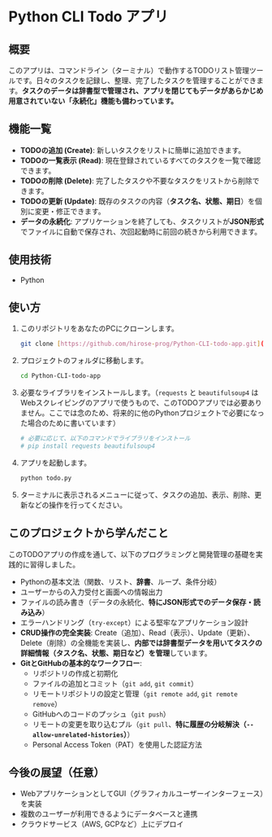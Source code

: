 # Python CLI Todo アプリ

## 概要

このアプリは、コマンドライン（ターミナル）で動作するTODOリスト管理ツールです。日々のタスクを記録し、整理、完了したタスクを管理することができます。**タスクのデータは辞書型で管理され、アプリを閉じてもデータがあらかじめ用意されていない「永続化」機能も備わっています。**

## 機能一覧

-   **TODOの追加 (Create)**: 新しいタスクをリストに簡単に追加できます。
-   **TODOの一覧表示 (Read)**: 現在登録されているすべてのタスクを一覧で確認できます。
-   **TODOの削除 (Delete)**: 完了したタスクや不要なタスクをリストから削除できます。
-   **TODOの更新 (Update)**: 既存のタスクの内容（**タスク名、状態、期日**）を個別に変更・修正できます。
-   **データの永続化**: アプリケーションを終了しても、タスクリストが**JSON形式**でファイルに自動で保存され、次回起動時に前回の続きから利用できます。

## 使用技術

-   Python

## 使い方

1.  このリポジトリをあなたのPCにクローンします。
    ```bash
    git clone [https://github.com/hirose-prog/Python-CLI-todo-app.git](https://github.com/hirose-prog/Python-CLI-todo-app.git)
    ```
2.  プロジェクトのフォルダに移動します。
    ```bash
    cd Python-CLI-todo-app
    ```
3.  必要なライブラリをインストールします。（`requests` と `beautifulsoup4` はWebスクレイピングのアプリで使うもので、このTODOアプリでは必要ありません。ここでは念のため、将来的に他のPythonプロジェクトで必要になった場合のために書いています）
    ```bash
    # 必要に応じて、以下のコマンドでライブラリをインストール
    # pip install requests beautifulsoup4
    ```
4.  アプリを起動します。
    ```bash
    python todo.py
    ```
5.  ターミナルに表示されるメニューに従って、タスクの追加、表示、削除、更新などの操作を行ってください。

## このプロジェクトから学んだこと

このTODOアプリの作成を通して、以下のプログラミングと開発管理の基礎を実践的に習得しました。

-   Pythonの基本文法（関数、リスト、**辞書**、ループ、条件分岐）
-   ユーザーからの入力受付と画面への情報出力
-   ファイルの読み書き（データの永続化、**特にJSON形式でのデータ保存・読み込み**）
-   エラーハンドリング（`try-except`）による堅牢なアプリケーション設計
-   **CRUD操作の完全実装**: Create（追加）、Read（表示）、Update（更新）、Delete（削除）の全機能を実装し、**内部では辞書型データを用いてタスクの詳細情報（タスク名、状態、期日など）を管理**しています。
-   **GitとGitHubの基本的なワークフロー**:
    -   リポジトリの作成と初期化
    -   ファイルの追加とコミット（`git add`, `git commit`）
    -   リモートリポジトリの設定と管理（`git remote add`, `git remote remove`）
    -   GitHubへのコードのプッシュ（`git push`）
    -   リモートの変更を取り込むプル（`git pull`、**特に履歴の分岐解決（`--allow-unrelated-histories`）**）
    -   Personal Access Token（PAT）を使用した認証方法

## 今後の展望（任意）

-   WebアプリケーションとしてGUI（グラフィカルユーザーインターフェース）を実装
-   複数のユーザーが利用できるようにデータベースと連携
-   クラウドサービス（AWS, GCPなど）上にデプロイ
